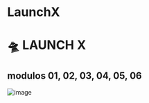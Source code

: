 # LaunchX

# 🛸 LAUNCH X
## modulos 01, 02, 03, 04, 05, 06

![image](https://user-images.githubusercontent.com/24907370/152753351-1be1a31a-fe31-40f6-9c18-337a2cb97ff5.png)
